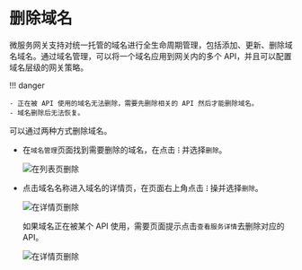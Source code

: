 # 删除域名

微服务网关支持对统一托管的域名进行全生命周期管理，包括添加、更新、删除域名域名。通过域名管理，可以将一个域名应用到网关内的多个 API，并且可以配置域名层级的网关策略。

!!! danger

    - 正在被 API 使用的域名无法删除，需要先删除相关的 API 然后才能删除域名。
    - 域名删除后无法恢复。

可以通过两种方式删除域名。

- 在`域名管理`页面找到需要删除的域名，在点击 **`ⵗ`** 并选择`删除`。

    ![在列表页删除](https://community-github.cn-sh2.ufileos.com/daocloud-docs-images/docs/skoala/ms-gateway/domain/imgs/delete-domain-1.png)

- 点击域名名称进入域名的详情页，在页面右上角点击 **`ⵗ`** 操并选择`删除`。

    ![在详情页删除](https://community-github.cn-sh2.ufileos.com/daocloud-docs-images/docs/skoala/ms-gateway/domain/imgs/delete-domain-2.png)

    如果域名正在被某个 API 使用，需要页面提示点击`查看服务详情`去删除对应的 API。<!--待ui更新后更新描述-->

    ![在详情页删除](https://community-github.cn-sh2.ufileos.com/daocloud-docs-images/docs/skoala/ms-gateway/domain/imgs/delete-domain-3.png)
